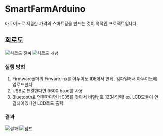 # SmartFarmArduino
아두이노로 저렴한 가격의 스마트팜을 만드는 것이 목적인 프로젝트입니다. 
## 회로도
![회로도 진짜](https://user-images.githubusercontent.com/3052898/119228054-14743200-bb4c-11eb-8995-77a646097dea.PNG)
![회로도 개념](https://user-images.githubusercontent.com/3052898/119228304-5d78b600-bb4d-11eb-9afe-5f155bf21225.png)


### 실행 방법
1. Firmware폴더의 Firware.ino를 아두이노 IDE에서 연뒤, 컴파일해서 아두이노에 업로드한다. 
2. USB로 연결한다면 9600 baud를 사용
3. Bluetooth로 연결한다면 HC05를 찾아서 비밀번호 1234입력!
ex. LCD모듈이 연결되어있다면 LCD로도 출력!

### 결과
![결과](https://user-images.githubusercontent.com/3052898/119228391-c3653d80-bb4d-11eb-895b-8d1b709e3075.png)
![펌프](https://media.giphy.com/media/1cJdGdo8gr6vS5diJZ/giphy.gif)
<!-- <img src="https://media.giphy.com/media/u4HWnmdW3z67FHl3Jw/giphy.gif" width="40" height="40" /> -->
